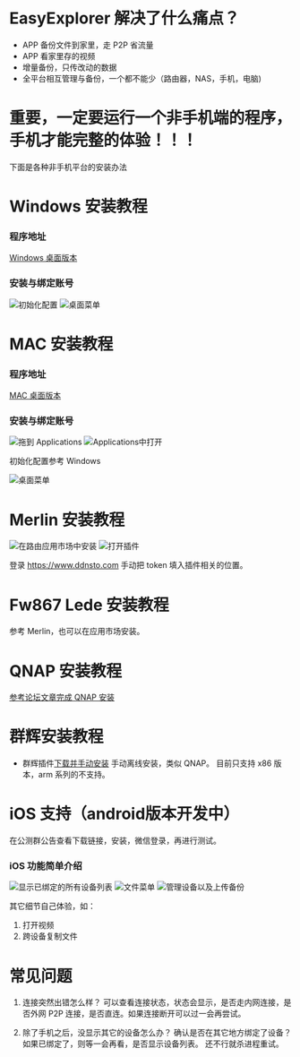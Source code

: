 # EasyExplorer 解决了什么痛点？
* APP 备份文件到家里，走 P2P 省流量
* APP 看家里存的视频
* 增量备份，只传改动的数据
* 全平台相互管理与备份，一个都不能少（路由器，NAS，手机，电脑)

# 重要，一定要运行一个非手机端的程序，手机才能完整的体验！！！
下面是各种非手机平台的安装办法　

# Windows 安装教程
### 程序地址
[Windows 桌面版本](https://firmware.koolshare.cn/binary/EasyExplorerLatest/EasyExplorer.exe)

### 安装与绑定账号
![初始化配置](https://github.com/koolshare/ddnsto/raw/master/doc/img/win01.png "初始化配置")
![桌面菜单](https://github.com/koolshare/ddnsto/raw/master/doc/img/win02.png "桌面菜单")

# MAC 安装教程
### 程序地址
[MAC 桌面版本](https://firmware.koolshare.cn/binary/EasyExplorerLatest/EasyExplorer.dmg)

### 安装与绑定账号
![拖到 Applications](https://github.com/koolshare/ddnsto/raw/master/doc/img/mac01.png "拖到 Applications")
![Applications中打开](https://github.com/koolshare/ddnsto/raw/master/doc/img/mac02.png "Applications中打开")

初始化配置参考 Windows

![桌面菜单](https://github.com/koolshare/ddnsto/raw/master/doc/img/mac02.png "桌面菜单")

# Merlin 安装教程
![在路由应用市场中安装](https://github.com/koolshare/ddnsto/raw/master/doc/img/arm02.png "在路由应用市场中安装")
![打开插件](https://github.com/koolshare/ddnsto/raw/master/doc/img/arm02.jpg "打开插件")

登录 https://www.ddnsto.com 手动把 token 填入插件相关的位置。

# Fw867 Lede 安装教程
参考 Merlin，也可以在应用市场安装。

# QNAP 安装教程
[参考论坛文章完成 QNAP 安装](http://koolshare.cn/thread-156616-1-1.html)

# 群辉安装教程
* 群辉插件[下载并手动安装](https://github.com/koolshare/synology-easyexplorer/blob/master/easyexplorer_x86.spk)
手动离线安装，类似 QNAP。
目前只支持 x86 版本，arm 系列的不支持。

# iOS 支持（android版本开发中）
在公测群公告查看下载链接，安装，微信登录，再进行测试。
### iOS 功能简单介绍
![显示已绑定的所有设备列表](https://github.com/koolshare/ddnsto/raw/master/doc/img/iOS01.jpg "显示已绑定的所有设备列表")
![文件菜单](https://github.com/koolshare/ddnsto/raw/master/doc/img/iOS05.jpg "文件菜单")
![管理设备以及上传备份](https://github.com/koolshare/ddnsto/raw/master/doc/img/iOS03.jpg "管理设备以及上传备份")

其它细节自己体验，如：
1. 打开视频
2. 跨设备复制文件

# 常见问题
1. 连接突然出错怎么样？
可以查看连接状态，状态会显示，是否走内网连接，是否外网 P2P 连接，是否直连。如果连接断开可以过一会再尝试。

2. 除了手机之后，没显示其它的设备怎么办？
确认是否在其它地方绑定了设备？
如果已绑定了，则等一会再看，是否显示设备列表。
还不行就杀进程重试。
